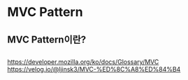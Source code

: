 # MVC Pattern

## MVC Pattern이란?

##

https://developer.mozilla.org/ko/docs/Glossary/MVC
https://velog.io/@ljinsk3/MVC-%ED%8C%A8%ED%84%B4
